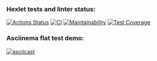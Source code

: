 ### Hexlet tests and linter status:
[![Actions Status](https://github.com/dmitriy-ga/python-project-lvl2/workflows/hexlet-check/badge.svg)](https://github.com/dmitriy-ga/python-project-lvl2/actions)
[![CI](https://github.com/dmitriy-ga/python-project-lvl2/actions/workflows/CI.yml/badge.svg)](https://github.com/dmitriy-ga/python-project-lvl2/actions/workflows/CI.yml)
[![Maintainability](https://api.codeclimate.com/v1/badges/85027d0cb2f13901b6ff/maintainability)](https://codeclimate.com/github/dmitriy-ga/python-project-lvl2/maintainability)
[![Test Coverage](https://api.codeclimate.com/v1/badges/85027d0cb2f13901b6ff/test_coverage)](https://codeclimate.com/github/dmitriy-ga/python-project-lvl2/test_coverage)

### Asciinema flat test demo:
[![asciicast](https://asciinema.org/a/k6bhMDqVRkvt3x1lEWAsdLFKh.svg)](https://asciinema.org/a/k6bhMDqVRkvt3x1lEWAsdLFKh)